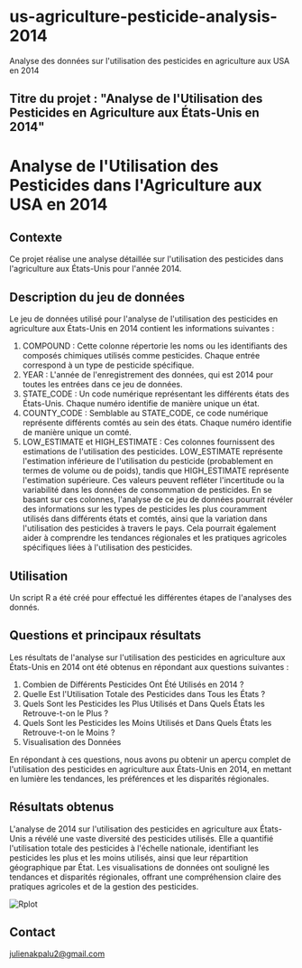 # us-agriculture-pesticide-analysis-2014
Analyse des données sur l'utilisation des pesticides en agriculture aux USA en 2014

## Titre du projet : "Analyse de l'Utilisation des Pesticides en Agriculture aux États-Unis en 2014"

# Analyse de l'Utilisation des Pesticides dans l'Agriculture aux USA en 2014

## Contexte
Ce projet réalise une analyse détaillée sur l'utilisation des pesticides dans l'agriculture aux États-Unis pour l'année 2014.

## Description du jeu de données
Le jeu de données utilisé pour l'analyse de l'utilisation des pesticides en agriculture aux États-Unis en 2014 contient les informations suivantes :
1.	COMPOUND : Cette colonne répertorie les noms ou les identifiants des composés chimiques utilisés comme pesticides. Chaque entrée correspond à un type de pesticide spécifique.
2.	YEAR : L'année de l'enregistrement des données, qui est 2014 pour toutes les entrées dans ce jeu de données.
3.	STATE_CODE : Un code numérique représentant les différents états des États-Unis. Chaque numéro identifie de manière unique un état.
4.	COUNTY_CODE : Semblable au STATE_CODE, ce code numérique représente différents comtés au sein des états. Chaque numéro identifie de manière unique un comté.
5.	LOW_ESTIMATE et HIGH_ESTIMATE : Ces colonnes fournissent des estimations de l'utilisation des pesticides. LOW_ESTIMATE représente l'estimation inférieure de l'utilisation du pesticide (probablement en termes de volume ou de poids), tandis que HIGH_ESTIMATE représente l'estimation supérieure. Ces valeurs peuvent refléter l'incertitude ou la variabilité dans les données de consommation de pesticides.
En se basant sur ces colonnes, l'analyse de ce jeu de données pourrait révéler des informations sur les types de pesticides les plus couramment utilisés dans différents états et comtés, ainsi que la variation dans l'utilisation des pesticides à travers le pays. Cela pourrait également aider à comprendre les tendances régionales et les pratiques agricoles spécifiques liées à l'utilisation des pesticides.

## Utilisation
Un script R a été créé pour effectué les différentes étapes de l'analyses des donnés. 

## Questions et principaux résultats 
Les résultats de l'analyse sur l'utilisation des pesticides en agriculture aux États-Unis en 2014 ont été obtenus en répondant aux questions suivantes :
1.	Combien de Différents Pesticides Ont Été Utilisés en 2014 ?
2.	Quelle Est l'Utilisation Totale des Pesticides dans Tous les États ?
3.	Quels Sont les Pesticides les Plus Utilisés et Dans Quels États les Retrouve-t-on le Plus ?
4.	Quels Sont les Pesticides les Moins Utilisés et Dans Quels États les Retrouve-t-on le Moins ?
5.	Visualisation des Données

En répondant à ces questions, nous avons pu obtenir un aperçu complet de l'utilisation des pesticides en agriculture aux États-Unis en 2014, en mettant en lumière les tendances, les préférences et les disparités régionales.

## Résultats obtenus
L'analyse de 2014 sur l'utilisation des pesticides en agriculture aux États-Unis a révélé une vaste diversité des pesticides utilisés. Elle a quantifié l'utilisation totale des pesticides à l'échelle nationale, identifiant les pesticides les plus et les moins utilisés, ainsi que leur répartition géographique par État. Les visualisations de données ont souligné les tendances et disparités régionales, offrant une compréhension claire des pratiques agricoles et de la gestion des pesticides.

![Rplot](https://github.com/JulienAkpalu/us-agriculture-pesticide-analysis-2014/assets/152445561/e85a8cda-df24-4c1f-9811-0a5c9d3b9d7b)


## Contact
julienakpalu2@gmail.com 


